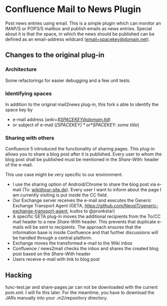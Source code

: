# Confluence Mail to News Plugin

Post news entries using email. 
This is a simple plugin which can monitor an IMAP/S or POP3/S mailbox and publish emails as news entries. 
Special about it is that the space, in which the news should be published can be defined as an email-address wildcard (email+spacekey@domain.net).

## Changes to the original plug-in
### Architecture
Some refactorings for easier debugging and a few unit tests.

### Identifying spaces
In addition to the original mail2news plug-in, this fork s able to identify the space key by
* e-mail address (*wiki+$SPACEKEY@domain.tld*)
* or subject of e-mail (*[$SPACEKEY]* or *$SPACEKEY: some title*)
 
### Sharing with others
Confluence 5 introduced the functionality of sharing pages. This plug-in allows you to share a blog post after it is published.
Every user to whom the blog post shall be published must be mentioned in the *Share-With:* header of the e-mail. 

This use case might be very specific to our environment.
- I use the sharing option of Android/Chrome to share the blog post via e-mail (To: wiki@our-site.de). Every user I want to inform about the page I am currently visiting is put inside the CC field.
- Our Exchange server receives the e-mail and executes the Generic Exchange Transport Agent (GETA, https://github.com/NeosIT/generic-exchange-transport-agent, kudos to @prunkstar)
- A specific GETA plug-in moves the additional recipients from the To/CC mail header to a new *Share-With* header. This prevents that duplicate e-mails will be sent to recipients. The approach ensures that the information base is inside Confluence and that further discussions will be handled through a central platform.
- Exchange moves the transformed e-mail to the Wiki inbox
- Confluence / news2mail checks the inbox and shares the created blog post based on the *Share-With* header
- Users receive e-mail with link to blog post   
 
## Hacking
func-test.jar and share-pages.jar can not be downloaded with the current pom.xml. I will fix this later. For the meantime, you have to download the JARs manually into your .m2/repository directory.
